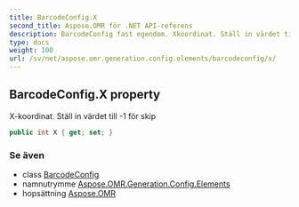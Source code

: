 ```yaml
---
title: BarcodeConfig.X
second_title: Aspose.OMR för .NET API-referens
description: BarcodeConfig fast egendom. Xkoordinat. Ställ in värdet till 1 för skip
type: docs
weight: 100
url: /sv/net/aspose.omr.generation.config.elements/barcodeconfig/x/
---
```

## BarcodeConfig.X property

X-koordinat. Ställ in värdet till -1 för skip

```csharp
public int X { get; set; }
```

### Se även

* class [BarcodeConfig](../)
* namnutrymme [Aspose.OMR.Generation.Config.Elements](../../barcodeconfig/)
* hopsättning [Aspose.OMR](../../../)


